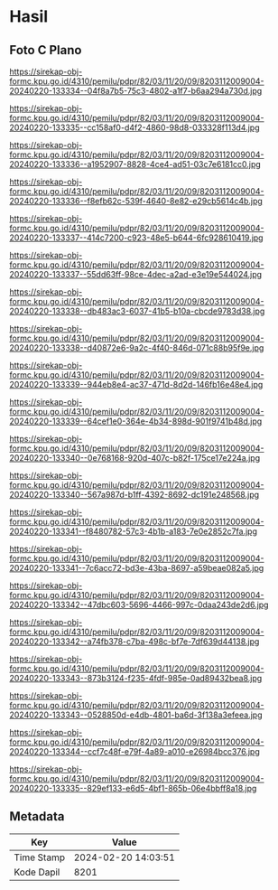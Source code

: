 # Hasil

## Foto C Plano

https://sirekap-obj-formc.kpu.go.id/4310/pemilu/pdpr/82/03/11/20/09/8203112009004-20240220-133334--04f8a7b5-75c3-4802-a1f7-b6aa294a730d.jpg

https://sirekap-obj-formc.kpu.go.id/4310/pemilu/pdpr/82/03/11/20/09/8203112009004-20240220-133335--cc158af0-d4f2-4860-98d8-033328f113d4.jpg

https://sirekap-obj-formc.kpu.go.id/4310/pemilu/pdpr/82/03/11/20/09/8203112009004-20240220-133336--a1952907-8828-4ce4-ad51-03c7e6181cc0.jpg

https://sirekap-obj-formc.kpu.go.id/4310/pemilu/pdpr/82/03/11/20/09/8203112009004-20240220-133336--f8efb62c-539f-4640-8e82-e29cb5614c4b.jpg

https://sirekap-obj-formc.kpu.go.id/4310/pemilu/pdpr/82/03/11/20/09/8203112009004-20240220-133337--414c7200-c923-48e5-b644-6fc928610419.jpg

https://sirekap-obj-formc.kpu.go.id/4310/pemilu/pdpr/82/03/11/20/09/8203112009004-20240220-133337--55dd63ff-98ce-4dec-a2ad-e3e19e544024.jpg

https://sirekap-obj-formc.kpu.go.id/4310/pemilu/pdpr/82/03/11/20/09/8203112009004-20240220-133338--db483ac3-6037-41b5-b10a-cbcde9783d38.jpg

https://sirekap-obj-formc.kpu.go.id/4310/pemilu/pdpr/82/03/11/20/09/8203112009004-20240220-133338--d40872e6-9a2c-4f40-846d-071c88b95f9e.jpg

https://sirekap-obj-formc.kpu.go.id/4310/pemilu/pdpr/82/03/11/20/09/8203112009004-20240220-133339--944eb8e4-ac37-471d-8d2d-146fb16e48e4.jpg

https://sirekap-obj-formc.kpu.go.id/4310/pemilu/pdpr/82/03/11/20/09/8203112009004-20240220-133339--64cef1e0-364e-4b34-898d-901f9741b48d.jpg

https://sirekap-obj-formc.kpu.go.id/4310/pemilu/pdpr/82/03/11/20/09/8203112009004-20240220-133340--0e768168-920d-407c-b82f-175ce17e224a.jpg

https://sirekap-obj-formc.kpu.go.id/4310/pemilu/pdpr/82/03/11/20/09/8203112009004-20240220-133340--567a987d-b1ff-4392-8692-dc191e248568.jpg

https://sirekap-obj-formc.kpu.go.id/4310/pemilu/pdpr/82/03/11/20/09/8203112009004-20240220-133341--f8480782-57c3-4b1b-a183-7e0e2852c7fa.jpg

https://sirekap-obj-formc.kpu.go.id/4310/pemilu/pdpr/82/03/11/20/09/8203112009004-20240220-133341--7c6acc72-bd3e-43ba-8697-a59beae082a5.jpg

https://sirekap-obj-formc.kpu.go.id/4310/pemilu/pdpr/82/03/11/20/09/8203112009004-20240220-133342--47dbc603-5696-4466-997c-0daa243de2d6.jpg

https://sirekap-obj-formc.kpu.go.id/4310/pemilu/pdpr/82/03/11/20/09/8203112009004-20240220-133342--a74fb378-c7ba-498c-bf7e-7df639d44138.jpg

https://sirekap-obj-formc.kpu.go.id/4310/pemilu/pdpr/82/03/11/20/09/8203112009004-20240220-133343--873b3124-f235-4fdf-985e-0ad89432bea8.jpg

https://sirekap-obj-formc.kpu.go.id/4310/pemilu/pdpr/82/03/11/20/09/8203112009004-20240220-133343--0528850d-e4db-4801-ba6d-3f138a3efeea.jpg

https://sirekap-obj-formc.kpu.go.id/4310/pemilu/pdpr/82/03/11/20/09/8203112009004-20240220-133344--ccf7c48f-e79f-4a89-a010-e26984bcc376.jpg

https://sirekap-obj-formc.kpu.go.id/4310/pemilu/pdpr/82/03/11/20/09/8203112009004-20240220-133335--829ef133-e6d5-4bf1-865b-06e4bbff8a18.jpg


## Metadata

| Key        | Value               |
| ---------- | ------------------- |
| Time Stamp | 2024-02-20 14:03:51 |
| Kode Dapil | 8201                |



